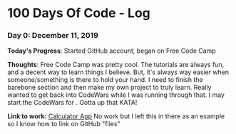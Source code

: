 # 100 Days Of Code - Log

### Day 0: December 11, 2019

**Today's Progress**: Started GitHub account, began <html> on Free Code Camp

**Thoughts**: Free Code Camp was pretty cool. The tutorials are always fun, and a decent way to learn things I believe. But, it's always way easier when someone/something is there to hold your hand. I need to finish the barebone <html> section and then make my own project to truly learn. Really wanted to get back into CodeWars while I was running through that. I may start the CodeWars for <html>. Gotta up that KATA!

**Link to work:** [Calculator App](http://www.example.com) No work but I left this in there as an example so I know how to link on GitHub "files"

